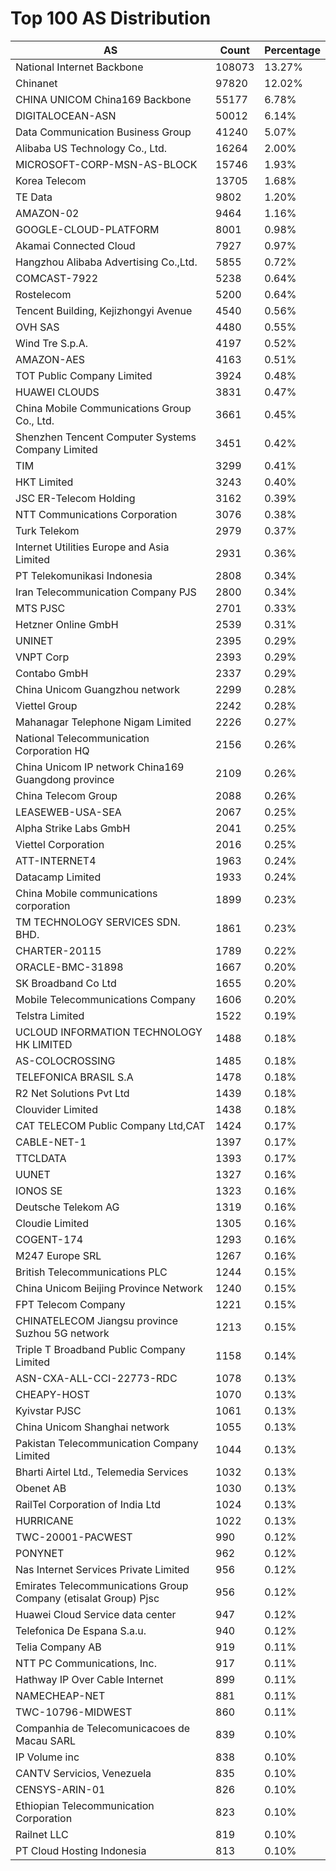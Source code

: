 # Top 100 AS Distribution
| AS | Count | Percentage |
|----|----|----|
| National Internet Backbone | 108073 | 13.27% |
| Chinanet | 97820 | 12.02% |
| CHINA UNICOM China169 Backbone | 55177 | 6.78% |
| DIGITALOCEAN-ASN | 50012 | 6.14% |
| Data Communication Business Group | 41240 | 5.07% |
| Alibaba US Technology Co., Ltd. | 16264 | 2.00% |
| MICROSOFT-CORP-MSN-AS-BLOCK | 15746 | 1.93% |
| Korea Telecom | 13705 | 1.68% |
| TE Data | 9802 | 1.20% |
| AMAZON-02 | 9464 | 1.16% |
| GOOGLE-CLOUD-PLATFORM | 8001 | 0.98% |
| Akamai Connected Cloud | 7927 | 0.97% |
| Hangzhou Alibaba Advertising Co.,Ltd. | 5855 | 0.72% |
| COMCAST-7922 | 5238 | 0.64% |
| Rostelecom | 5200 | 0.64% |
| Tencent Building, Kejizhongyi Avenue | 4540 | 0.56% |
| OVH SAS | 4480 | 0.55% |
| Wind Tre S.p.A. | 4197 | 0.52% |
| AMAZON-AES | 4163 | 0.51% |
| TOT Public Company Limited | 3924 | 0.48% |
| HUAWEI CLOUDS | 3831 | 0.47% |
| China Mobile Communications Group Co., Ltd. | 3661 | 0.45% |
| Shenzhen Tencent Computer Systems Company Limited | 3451 | 0.42% |
| TIM | 3299 | 0.41% |
| HKT Limited | 3243 | 0.40% |
| JSC ER-Telecom Holding | 3162 | 0.39% |
| NTT Communications Corporation | 3076 | 0.38% |
| Turk Telekom | 2979 | 0.37% |
| Internet Utilities Europe and Asia Limited | 2931 | 0.36% |
| PT Telekomunikasi Indonesia | 2808 | 0.34% |
| Iran Telecommunication Company PJS | 2800 | 0.34% |
| MTS PJSC | 2701 | 0.33% |
| Hetzner Online GmbH | 2539 | 0.31% |
| UNINET | 2395 | 0.29% |
| VNPT Corp | 2393 | 0.29% |
| Contabo GmbH | 2337 | 0.29% |
| China Unicom Guangzhou network | 2299 | 0.28% |
| Viettel Group | 2242 | 0.28% |
| Mahanagar Telephone Nigam Limited | 2226 | 0.27% |
| National Telecommunication Corporation HQ | 2156 | 0.26% |
| China Unicom IP network China169 Guangdong province | 2109 | 0.26% |
| China Telecom Group | 2088 | 0.26% |
| LEASEWEB-USA-SEA | 2067 | 0.25% |
| Alpha Strike Labs GmbH | 2041 | 0.25% |
| Viettel Corporation | 2016 | 0.25% |
| ATT-INTERNET4 | 1963 | 0.24% |
| Datacamp Limited | 1933 | 0.24% |
| China Mobile communications corporation | 1899 | 0.23% |
| TM TECHNOLOGY SERVICES SDN. BHD. | 1861 | 0.23% |
| CHARTER-20115 | 1789 | 0.22% |
| ORACLE-BMC-31898 | 1667 | 0.20% |
| SK Broadband Co Ltd | 1655 | 0.20% |
| Mobile Telecommunications Company | 1606 | 0.20% |
| Telstra Limited | 1522 | 0.19% |
| UCLOUD INFORMATION TECHNOLOGY HK LIMITED | 1488 | 0.18% |
| AS-COLOCROSSING | 1485 | 0.18% |
| TELEFONICA BRASIL S.A | 1478 | 0.18% |
| R2 Net Solutions Pvt Ltd | 1439 | 0.18% |
| Clouvider Limited | 1438 | 0.18% |
| CAT TELECOM Public Company Ltd,CAT | 1424 | 0.17% |
| CABLE-NET-1 | 1397 | 0.17% |
| TTCLDATA | 1393 | 0.17% |
| UUNET | 1327 | 0.16% |
| IONOS SE | 1323 | 0.16% |
| Deutsche Telekom AG | 1319 | 0.16% |
| Cloudie Limited | 1305 | 0.16% |
| COGENT-174 | 1293 | 0.16% |
| M247 Europe SRL | 1267 | 0.16% |
| British Telecommunications PLC | 1244 | 0.15% |
| China Unicom Beijing Province Network | 1240 | 0.15% |
| FPT Telecom Company | 1221 | 0.15% |
| CHINATELECOM Jiangsu province Suzhou 5G network | 1213 | 0.15% |
| Triple T Broadband Public Company Limited | 1158 | 0.14% |
| ASN-CXA-ALL-CCI-22773-RDC | 1078 | 0.13% |
| CHEAPY-HOST | 1070 | 0.13% |
| Kyivstar PJSC | 1061 | 0.13% |
| China Unicom Shanghai network | 1055 | 0.13% |
| Pakistan Telecommunication Company Limited | 1044 | 0.13% |
| Bharti Airtel Ltd., Telemedia Services | 1032 | 0.13% |
| Obenet AB | 1030 | 0.13% |
| RailTel Corporation of India Ltd | 1024 | 0.13% |
| HURRICANE | 1022 | 0.13% |
| TWC-20001-PACWEST | 990 | 0.12% |
| PONYNET | 962 | 0.12% |
| Nas Internet Services Private Limited | 956 | 0.12% |
| Emirates Telecommunications Group Company (etisalat Group) Pjsc | 956 | 0.12% |
| Huawei Cloud Service data center | 947 | 0.12% |
| Telefonica De Espana S.a.u. | 940 | 0.12% |
| Telia Company AB | 919 | 0.11% |
| NTT PC Communications, Inc. | 917 | 0.11% |
| Hathway IP Over Cable Internet | 899 | 0.11% |
| NAMECHEAP-NET | 881 | 0.11% |
| TWC-10796-MIDWEST | 860 | 0.11% |
| Companhia de Telecomunicacoes de Macau SARL | 839 | 0.10% |
| IP Volume inc | 838 | 0.10% |
| CANTV Servicios, Venezuela | 835 | 0.10% |
| CENSYS-ARIN-01 | 826 | 0.10% |
| Ethiopian Telecommunication Corporation | 823 | 0.10% |
| Railnet LLC | 819 | 0.10% |
| PT Cloud Hosting Indonesia | 813 | 0.10% |

